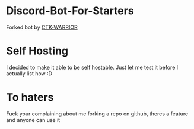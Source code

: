 # Discord-Bot-For-Starters

Forked bot by [CTK-WARRIOR](https://github.com/CTK-WARRIOR/)

# Self Hosting
I decided to make it able to be self hostable. Just let me test it before I actually list how :D



# To haters
Fuck your complaining about me forking a repo on github, theres a feature and anyone can use it
